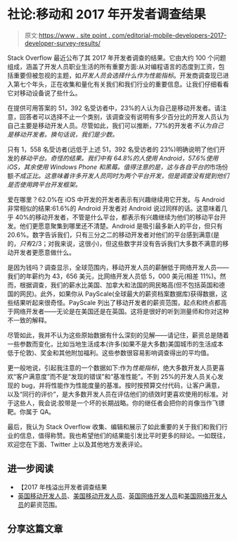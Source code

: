 # 社论:移动和 2017 年开发者调查结果

> 原文:[https://www . site point . com/editorial-mobile-developers-2017-developer-survey-results/](https://www.sitepoint.com/editorial-mobile-developers-2017-developer-survey-results/)

Stack Overflow 最近公布了其 2017 年开发者调查的结果。它由大约 100 个问题组成，涵盖了开发人员职业生活的所有重要方面:从对编程语言的态度到工资，包括重要但被忽视的主题，如*开发人员会选择什么作为性能指标*。开发商调查现已进入第七个年头，正在收集和量化有关我们和我们行业的重要信息。让我们仔细看看它对移动设备说了些什么。

在提供可用答案的 51，392 名受访者中，23%的人认为自己是移动开发者。请注意，回答者可以选择不止一个类别，该调查没有说明有多少百分比的开发人员认为自己主要是移动开发人员。尽管如此，我们可以推断，77%的开发者*不认为自己是移动开发者。换句话说，我们是少数。*

只有 1，558 名受访者(远低于上述 51，392 名受访者的 23%)明确说明了他们开发的*移动平台。奇怪的结果。我们中有 64.8%的人使用 Android，57.6%使用 iOS，其余使用 Windows Phone 和黑莓。值得注意的是，这与各自平台的*市场份额*不成正比。这意味着许多开发人员同时为两个平台开发，但是调查没有提到他们是否使用跨平台开发框架。*

爱在哪里？62.0%在 iOS 中开发的开发者表示有兴趣继续用它开发。与 Android 非常相似的结果:61.6%的 Android 开发者对 Android 说过同样的话。这意味着几乎 40%的移动开发者，不管是什么平台，都表示有兴趣继续为他们的移动平台开发。他们更愿意聚集到哪里还不清楚。Android 是吸引最多新人的平台，但只有 20.6%。数字告诉我们，只有三分之二的移动开发者对他们的平台感到满意(是的，*只有*2/3；对我来说，这很小)，但这些数字并没有告诉我们大多数不满意的移动开发者更愿意做什么。

是因为钱吗？调查显示，全球范围内，移动开发人员的薪酬低于网络开发人员——我们的年薪约为 43，656 美元，比网络开发人员低 5，000 美元(相差 11%)。然而，根据调查，我们的薪水比美国、加拿大和法国的网民略高(但不包括英国和德国的网民)。此外，如果你从 PayScale(全球最大的薪资档案数据库)获得数据，这些结果听起来很奇怪。PayScale 列出了移动开发者的薪资范围，起点和终点都高于网络开发者——无论是在美国还是在英国。这将是很好的听到测量师和你对这种不一致的解释。

尽管如此，我并不认为这些原始数据有什么深刻的见解——请记住，薪资总是随着一些参数而变化，比如当地生活成本(许多(如果不是大多数)美国城市的生活成本低于伦敦)、奖金和其他附加福利。这些参数很容易影响调查得出的平均值。

更一般地说，引起我注意的一个数据如下:作为*性能指标*，绝大多数开发人员更喜欢“客户满意度”而不是“发现的错误”和“基准性能”。不到 25%的开发人员关心发现的 bug，并将性能作为性能度量的基准。按时按预算交付代码，让客户满意，以及“同行的评价”，是大多数开发人员在评估他们的绩效时更喜欢使用的标准。对于这些人，我会说:胶带是一个坏的长期战略。你的继任者会把你的肖像当作飞镖靶。你属于 QA。

最后，我认为 Stack Overflow 收集、编辑和展示了如此重要的关于我们和我们行业的信息，值得称赞。我也希望他们的结果能引发比平时更多的辩论。一如既往，欢迎您在下面、Twitter 上以及其他地方发表评论。

## 进一步阅读

*   【2017 年栈溢出开发者调查结果
*   [英国移动开发人员](http://www.payscale.com/research/UK/Job=Mobile_Applications_Developer/Salary)、[美国移动开发人员](http://www.payscale.com/research/US/Job=Mobile_Applications_Developer/Salary)、[英国网络开发人员](http://www.payscale.com/research/UK/Job=Web_Developer/Salary)和[美国网络开发人员](http://www.payscale.com/research/US/Job=Web_Developer/Salary)的薪资范围。

## 分享这篇文章